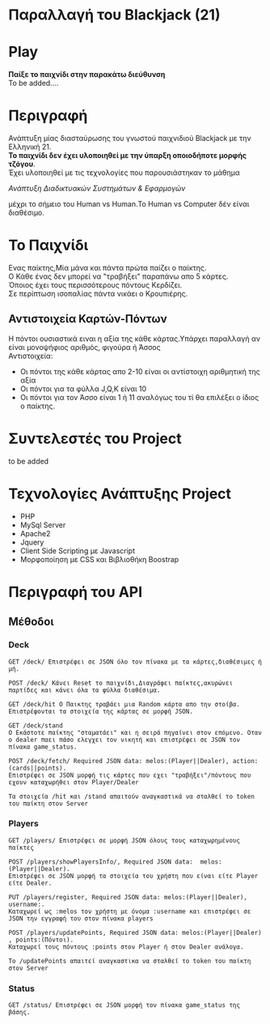 # Παραλλαγή του Blackjack (21)
# Play  
**Παίξε το παιχνίδι στην παρακάτω διεύθυνση**  
To be added....
# Περιγραφή
Ανάπτυξη μίας διασταύρωσης του γνωστού παιχνιδιού Blackjack με την Ελληνική 21.  
**Το παιχνίδι δεν έχει υλοποιηθεί με την ύπαρξη οποιοδήποτε μορφής τζόγου**.  
Έχει υλοποιηθεί με τις τεχνολογίες που παρουσιάστηκαν το μάθημα

*Ανάπτυξη Διαδικτυακών Συστημάτων & Εφαρμογών*

μέχρι το σήμειο του Human vs Human.Το Human vs Computer δέν είναι διαθέσιμο.


# Το Παιχνίδι  
Ενας παίκτης,Μία μάνα και πάντα πρώτα παίζει ο παίκτης.  
Ο Κάθε ένας δεν μπορεί να "τραβήξει" παραπάνω απο 5 κάρτες.  
Όποιος έχει τους περισσότερους πόντους Κερδίζει.  
Σε περίπτωση ισοπαλίας πάντα νικάει ο Κρουπιέρης.  
## Αντιστοιχεία Καρτών-Πόντων  
Η πόντοι ουσιαστικά ειναι η αξία της κάθε κάρτας.Υπάρχει παραλλαγή αν είναι μονοψήφιος αριθμός, φιγούρα ή Άσσος    
Αντιστοιχεία:  
- Οι πόντοι της κάθε κάρτας απο 2-10 είναι οι αντίστοιχη αριθμητική της αξία  
- Οι πόντοι για τα φύλλα J,Q,K είναι 10  
- Οι πόντοι για τον Άσσο είναι 1 ή 11 αναλόγως του τί θα επιλέξει ο ίδιος ο παίκτης.     

# Συντελεστές του Project
to be added
# Τεχνολογίες Ανάπτυξης Project
- PHP
- MySql Server
- Apache2
- Jquery
- Client Side Scripting με Javascript
- Μορφοποίηση με CSS και Βιβλιοθήκη Boostrap

# Περιγραφή του API  
## Μέθοδοι 
### Deck  
```
GET /deck/ Επιστρέφει σε JSON όλο τον πίνακα με τα κάρτες,διαθέσιμες ή μή.
```  
```
POST /deck/ Κάνει Reset το παιχνίδι,Διαγράφει παίκτες,ακυρώνει παρτίδες και κάνει όλα τα φύλλα διαθέσιμα.
```  
```
GET /deck/hit Ο Παικτης τραβάει μια Random κάρτα απο την στοίβα. Επιστρέφονται τα στοιχεία της κάρτας σε μορφή JSON.
```  
```
GET /deck/stand 
Ο Εκάστοτε παίκτης "σταματάει" και η σειρά πηγαίνει στον επόμενο. Οταν ο dealer παει πάσο ελεγχει τον νικητή και επιστρέφει σε JSON τον πίνακα game_status.
```  
```
POST /deck/fetch/ Required JSON data: melos:(Player||Dealer), action:(cards||points).
Επιστρέφει σε JSON μορφή τις κάρτες που εχει "τραβήξει"/πόντους που εχουν καταχωρήθει στον Player/Dealer
``` 
```
Τα στοιχεία /hit και /stand απαιτούν αναγκαστικά να σταλθεί το token του παίκτη στον Server  
```

### Players

```
GET /players/ Επιστρέφει σε μορφή JSON όλους τους καταχωρημένους παίκτες
```  
```
POST /players/showPlayersInfo/, Required JSON data:  melos:(Player||Dealer).
Επιστρέφει σε JSON μορφή τα στοιχεία του χρήστη που είναι είτε Player είτε Dealer.
```  
```
PUT /players/register, Required JSON data: melos:(Player||Dealer), username:.
Καταχωρεί ως :melos τον χρήστη με όνομα :username και επιστρέφει σε JSON την εγγραφή του στον πίνακα players
```  
```
POST /players/updatePoints, Required JSON data: melos:(Player||Dealer) , points:(Πόντοι). 
Καταχωρεί τους πόντους :points στον Player ή στον Dealer ανάλογα.
```  
```
Το /updatePoints απαιτεί αναγκαστικα να σταλθεί το token του παίκτη στον Server
```

### Status  
```
GET /status/ Επιστρέφει σε JSON μορφή τον πίνακα game_status της βάσης.
```  
